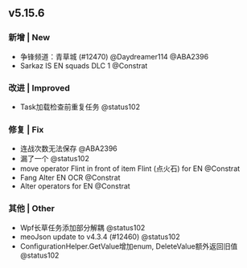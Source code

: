 ## v5.15.6

### 新增 | New

* 争锋频道：青草城 (#12470) @Daydreamer114 @ABA2396
* Sarkaz IS EN squads DLC 1 @Constrat

### 改进 | Improved

* Task加载检查前重复任务 @status102

### 修复 | Fix

* 连战次数无法保存 @ABA2396
* 漏了一个 @status102
* move operator Flint in front of item Flint (点火石) for EN @Constrat
* Fang Alter EN OCR @Constrat
* Alter operators for EN @Constrat

### 其他 | Other

* Wpf长草任务添加部分解耦 @status102
* meoJson update to v4.3.4 (#12460) @status102
* ConfigurationHelper.GetValue增加enum, DeleteValue额外返回旧值 @status102
